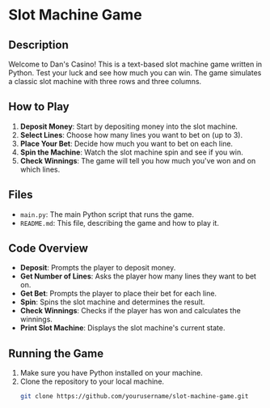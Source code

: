 # Slot Machine Game

## Description
Welcome to Dan's Casino! This is a text-based slot machine game written in Python. Test your luck and see how much you can win. The game simulates a classic slot machine with three rows and three columns.

## How to Play
1. **Deposit Money**: Start by depositing money into the slot machine.
2. **Select Lines**: Choose how many lines you want to bet on (up to 3).
3. **Place Your Bet**: Decide how much you want to bet on each line.
4. **Spin the Machine**: Watch the slot machine spin and see if you win.
5. **Check Winnings**: The game will tell you how much you've won and on which lines.

## Files
- `main.py`: The main Python script that runs the game.
- `README.md`: This file, describing the game and how to play it.

## Code Overview
- **Deposit**: Prompts the player to deposit money.
- **Get Number of Lines**: Asks the player how many lines they want to bet on.
- **Get Bet**: Prompts the player to place their bet for each line.
- **Spin**: Spins the slot machine and determines the result.
- **Check Winnings**: Checks if the player has won and calculates the winnings.
- **Print Slot Machine**: Displays the slot machine's current state.

## Running the Game
1. Make sure you have Python installed on your machine.
2. Clone the repository to your local machine.
   ```sh
   git clone https://github.com/yourusername/slot-machine-game.git
